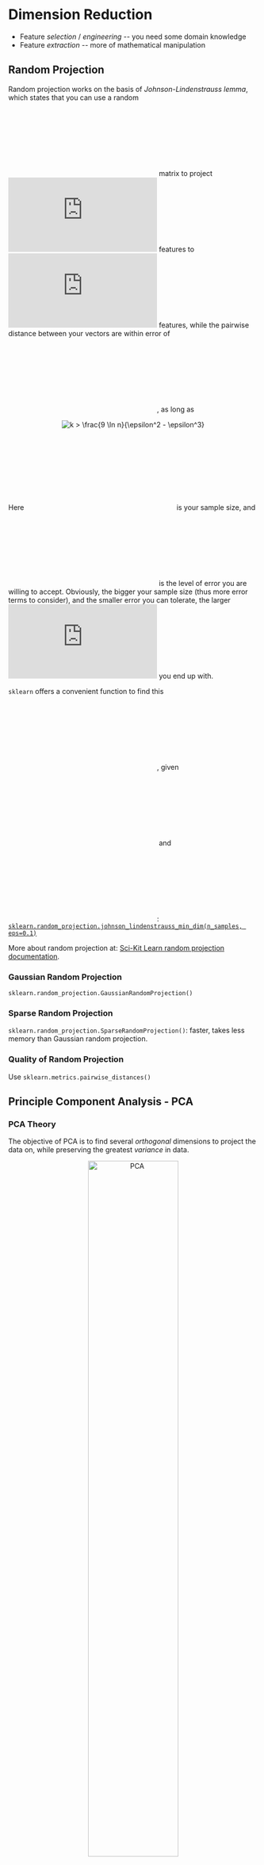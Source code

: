 # Dimension Reduction
- Feature *selection* / *engineering* -- you need some domain knowledge
- Feature *extraction* -- more of mathematical manipulation

## Random Projection  
Random projection works on the basis of *Johnson-Lindenstrauss lemma*, 
which states that you can use a random ![](https://latex.codecogs.com/gif.latex?m%20%5Ctimes%20k) matrix to project ![](https://latex.codecogs.com/gif.latex?m) features to ![](https://latex.codecogs.com/gif.latex?k) features, 
while the pairwise distance between your vectors are within error of ![](https://latex.codecogs.com/gif.latex?%5Cepsilon), as long as  
<center><img src="https://latex.codecogs.com/gif.latex?k&space;>&space;\frac{9&space;\ln&space;n}{\epsilon^2&space;-&space;\epsilon^3}" title="k > \frac{9 \ln n}{\epsilon^2 - \epsilon^3}" /> </center>  

Here ![](https://latex.codecogs.com/gif.latex?n) is your sample size, and ![](https://latex.codecogs.com/gif.latex?%5Cepsilon) is the level of error you are willing to accept. 
Obviously, the bigger your sample size (thus more error terms to consider), and the smaller error you can tolerate, 
the larger ![](https://latex.codecogs.com/gif.latex?k) you end up with.

`sklearn` offers a convenient function to find this ![](https://latex.codecogs.com/gif.latex?k), given ![](https://latex.codecogs.com/gif.latex?n) and ![](https://latex.codecogs.com/gif.latex?%5Cepsilon):  
[`sklearn.random_projection.johnson_lindenstrauss_min_dim(n_samples, eps=0.1)`](http://scikit-learn.org/stable/modules/generated/sklearn.random_projection.johnson_lindenstrauss_min_dim.html#sklearn.random_projection.johnson_lindenstrauss_min_dim)

More about random projection at: [Sci-Kit Learn random projection documentation](http://scikit-learn.org/stable/modules/random_projection.html).

### Gaussian Random Projection
`sklearn.random_projection.GaussianRandomProjection()`

### Sparse Random Projection  
`sklearn.random_projection.SparseRandomProjection()`: faster, takes less memory than Gaussian random projection.

### Quality of Random Projection
Use `sklearn.metrics.pairwise_distances()`


## Principle Component Analysis - PCA

### PCA Theory
The objective of PCA is to find several *orthogonal* dimensions to project the data on, 
while preserving the greatest *variance* in data.  

<center>
<img src="https://upload.wikimedia.org/wikipedia/commons/thumb/f/f5/GaussianScatterPCA.svg/720px-GaussianScatterPCA.svg.png" alt="PCA" width="60%">
<br>
</center>


In practice, `sklearn` employs the singular vector decomposition (SVD) method to find principal components.

### SVD Theory
Every matrix, square or not, can be decomposed to the product of 3 matrices:  

<center><img src="http://images.slideplayer.com/16/5189063/slides/slide_6.jpg" alt="SVD" width="60%">
<br>
<img src="https://latex.codecogs.com/gif.latex?A_{[m&space;\times&space;n]}&space;=&space;U_{[m&space;\times&space;r]}&space;\Sigma_{[r&space;\times&space;r]}&space;(V_{[n&space;\times&space;r]})^T" title="A_{[m \times n]} = U_{[m \times r]} \Sigma_{[r \times r]]} (V_{[n \times r]})^T" />
</center>

where  
![U](https://latex.codecogs.com/gif.latex?U) is an orthogonal matrix (rotate), the columns if it are *left singular vectors*    
![Sigma](https://latex.codecogs.com/gif.latex?\Sigma): diagonal matrix (stretch), the diagonal values are called *singular values*, they represent "strength" of each dimension  
![VT](https://latex.codecogs.com/gif.latex?V^T): orthogonal matrix  (rotate), the rows are *right singular vectors*  
![r](https://latex.codecogs.com/gif.latex?r): rank of ![A](https://latex.codecogs.com/gif.latex?A), i.e. dimension of "useful information"

What's awesome about SVD is that it extracts useful information from ![A](https://latex.codecogs.com/gif.latex?A).  
Think of ![A](https://latex.codecogs.com/gif.latex?A)'s rows as observations, and columns as features.  
![r](https://latex.codecogs.com/gif.latex?r), 
the rank if ![A](https://latex.codecogs.com/gif.latex?A), is the number of useful "concepts" in ![A](https://latex.codecogs.com/gif.latex?A).  
The singular values in ![Sigma](https://latex.codecogs.com/gif.latex?\Sigma) represent the strengths of each concept represented in ![A](https://latex.codecogs.com/gif.latex?A),  
Values in ![U](https://latex.codecogs.com/gif.latex?U) represent how strongly each *observation* is associated to each concept.  
Values in ![V](https://latex.codecogs.com/gif.latex?V) represent how strongly each *feature* is associated to each concept.

### PCA in Practice   
`sklearn.decomposition.PCA()`  

`sklearn.decomposition.SparsePCA()`


## Manifold Learning
MDS = multi-dimensional scaling